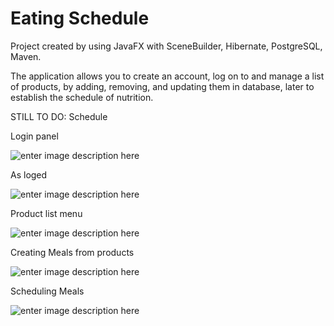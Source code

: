 Eating Schedule
===============

Project created by using JavaFX with SceneBuilder, Hibernate, PostgreSQL, Maven.

The application allows you to create an account, log on to and manage a list of products, by adding, removing, and updating them in database, later to establish the schedule of nutrition.

STILL TO DO: Schedule

Login panel

![enter image description here](https://zapodaj.net/images/c4ab323edfb15.png)

As loged

![enter image description here](https://zapodaj.net/images/40e9c73181a93.png)

Product list menu

![enter image description here](https://zapodaj.net/images/82975534e7d17.png)

Creating Meals from products

![enter image description here](https://zapodaj.net/images/5f2cf8185d02a.png)

Scheduling Meals

![enter image description here](https://zapodaj.net/images/67459992bc368.png)


